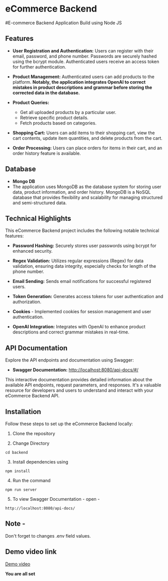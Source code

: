 # eCommerce Backend

#E-commerce Backend Application Build using Node JS

## Features

- **User Registration and Authentication:** Users can register with their email, password, and phone number. Passwords are securely hashed using the bcrypt module. Authenticated users receive an access token for further authentication.

- **Product Management:** Authenticated users can add products to the platform. **Notably, the application integrates OpenAI to correct mistakes in product descriptions and grammar before storing the corrected data in the database.**

- **Product Queries:**
  - Get all uploaded products by a particular user.
  - Retrieve specific product details.
  - Fetch products based on categories.

- **Shopping Cart:** Users can add items to their shopping cart, view the cart contents, update item quantities, and delete products from the cart.

- **Order Processing:** Users can place orders for items in their cart, and an order history feature is available.

##  Database
- **Mongo DB**
- The application uses MongoDB as the database system for storing user data, product information, and order history. MongoDB is a NoSQL database that provides flexibility and scalability for managing structured and semi-structured data.


## Technical Highlights

This eCommerce Backend project includes the following notable technical features:

- **Password Hashing:** Securely stores user passwords using bcrypt for enhanced security.

- **Regex Validation:** Utilizes regular expressions (Regex) for data validation, ensuring data integrity, especially checks for length of the phone number.

- **Email Sending:** Sends email notifications for successful registered users.

- **Token Generation:** Generates access tokens for user authentication and authorization.

-  **Cookies** - Implemented cookies for session management and user authentication.

- **OpenAI Integration:** Integrates with OpenAI to enhance product descriptions and correct grammar mistakes in real-time.

## API Documentation

Explore the API endpoints and documentation using Swagger:

- **Swagger Documentation:** [http://localhost:8080/api-docs/#/](http://localhost:8080/api-docs/#/)

This interactive documentation provides detailed information about the available API endpoints, request parameters, and responses. It's a valuable resource for developers and users to understand and interact with your eCommerce Backend API.



## Installation

Follow these steps to set up the eCommerce Backend locally:

1. Clone the repository

2. Change Directory
```
cd backend
```
3. Install dependencies using 
```
npm install
```
4. Run the command
```
npm run server
```
5. To view Swagger Documentation - 
open - 
```
http://localhost:8080/api-docs/
```

## Note - 
Don't forget to changes .env field values.

## Demo video link 
<a href="https://drive.google.com/file/d/1hniExYGN5eOzjZ0mjwcV6zRawrswCkBQ/view?usp=sharing" target="_blank">Demo video </a>



**You are all set**
